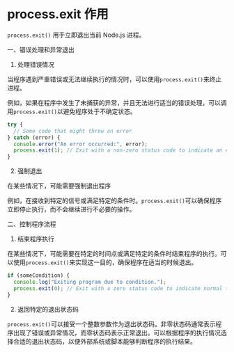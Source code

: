 # process.exit 作用

`process.exit()` 用于立即退出当前 Node.js 进程。

一、错误处理和异常退出

1. 处理错误情况

当程序遇到严重错误或无法继续执行的情况时，可以使用`process.exit()`来终止进程。

例如，如果在程序中发生了未捕获的异常，并且无法进行适当的错误处理，可以调用`process.exit()`以避免程序处于不确定状态。

```javascript
try {
  // Some code that might throw an error
} catch (error) {
  console.error("An error occurred:", error);
  process.exit(1); // Exit with a non-zero status code to indicate an error
}
```

2. 强制退出

在某些情况下，可能需要强制退出程序

例如，在接收到特定的信号或满足特定的条件时。`process.exit()`可以确保程序立即停止执行，而不会继续进行不必要的操作。

二、控制程序流程

1. 结束程序执行

在某些情况下，可能需要在特定的时间点或满足特定的条件时结束程序的执行。可以使用`process.exit()`来实现这一目的，确保程序在适当的时候退出。

```javascript
if (someCondition) {
  console.log("Exiting program due to condition.");
  process.exit(0); // Exit with a zero status code to indicate normal termination
}
```

2. 返回特定的退出状态码

`process.exit()`可以接受一个整数参数作为退出状态码。非零状态码通常表示程序出现了错误或异常情况，而零状态码表示正常退出。可以根据程序的执行情况选择合适的退出状态码，以便外部系统或脚本能够判断程序的执行结果。
